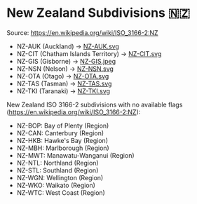 # New Zealand Subdivisions 🇳🇿

Source: https://en.wikipedia.org/wiki/ISO_3166-2:NZ

* NZ-AUK (Auckland) -> [NZ-AUK.svg](https://github.com/amckenna41/iso3166-flag-icons/blob/main/iso3166-2-icons/NZ/NZ-AUK.svg)
* NZ-CIT (Chatham Islands Territory) -> [NZ-CIT.svg](https://github.com/amckenna41/iso3166-flag-icons/blob/main/iso3166-2-icons/NZ/NZ-CIT.svg)
* NZ-GIS (Gisborne) -> [NZ-GIS.jpeg](https://github.com/amckenna41/iso3166-flag-icons/blob/main/iso3166-2-icons/NZ/NZ-GIS.jpeg)
* NZ-NSN (Nelson) -> [NZ-NSN.svg](https://github.com/amckenna41/iso3166-flag-icons/blob/main/iso3166-2-icons/NZ/NZ-NSN.svg)
* NZ-OTA (Otago) -> [NZ-OTA.svg](https://github.com/amckenna41/iso3166-flag-icons/blob/main/iso3166-2-icons/NZ/NZ-OTA.svg)
* NZ-TAS (Tasman) -> [NZ-TAS.svg](https://github.com/amckenna41/iso3166-flag-icons/blob/main/iso3166-2-icons/NZ/NZ-TAS.svg)
* NZ-TKI (Taranaki) -> [NZ-TKI.svg](https://github.com/amckenna41/iso3166-flag-icons/blob/main/iso3166-2-icons/NZ/NZ-TKI.svg)

New Zealand ISO 3166-2 subdivisions with no available flags (https://en.wikipedia.org/wiki/ISO_3166-2:NZ):

* NZ-BOP: Bay of Plenty (Region)
* NZ-CAN: Canterbury (Region)
* NZ-HKB: Hawke's Bay (Region)
* NZ-MBH: Marlborough (Region)
* NZ-MWT: Manawatu-Wanganui (Region)
* NZ-NTL: Northland (Region)
* NZ-STL: Southland (Region)
* NZ-WGN: Wellington (Region)
* NZ-WKO: Waikato (Region)
* NZ-WTC: West Coast (Region)